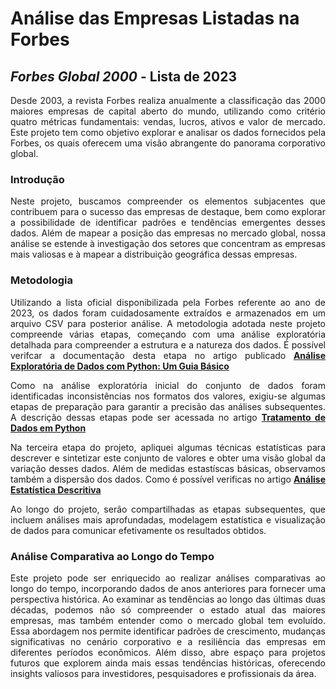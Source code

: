 
# Análise das Empresas Listadas na Forbes

## *Forbes Global 2000* - Lista de 2023

<div align="justify">
  
  Desde 2003, a revista Forbes realiza anualmente a classificação das 2000 maiores empresas de capital aberto do mundo, utilizando como critério quatro métricas fundamentais: vendas, lucros, ativos e valor de mercado. Este projeto tem como objetivo explorar e analisar os dados fornecidos pela Forbes, os quais oferecem uma visão abrangente do panorama corporativo global.
  
</div>

### Introdução

<div align="justify">

  Neste projeto, buscamos compreender os elementos subjacentes que contribuem para o sucesso das empresas de destaque, bem como explorar a possibilidade de identificar padrões e tendências emergentes desses dados. Além de mapear a posição das empresas no mercado global, nossa análise se estende à investigação dos setores que concentram as empresas mais valiosas e à mapear a distribuição geográfica dessas empresas.

</div>

### Metodologia
<div align="justify">
  
  Utilizando a lista oficial disponibilizada pela Forbes referente ao ano de 2023, os dados foram cuidadosamente extraídos e armazenados em um arquivo CSV para posterior análise. A metodologia adotada neste projeto compreende várias etapas, começando com uma análise exploratória detalhada para compreender a estrutura e a natureza dos dados. É possível verifcar a documentação desta etapa no artigo publicado **[Análise Exploratória de Dados com Python: Um Guia Básico](analise_exploratoria.md)**

  Como na análise exploratória inicial do conjunto de dados foram identificadas inconsistências nos formatos dos valores, exigiu-se algumas etapas de preparação para garantir a precisão das análises subsequentes. A descrição dessas etapas pode ser acessada no artigo **[Tratamento de Dados em Python](tratamento.md)**

  Na terceira etapa do projeto, apliquei algumas técnicas estatísticas para descrever e sintetizar este conjunto de valores e obter uma visão global da variação desses dados. Além de medidas estastíscas básicas, observamos também a dispersão dos dados. Como é possível verificas no artigo **[Análise Estatística Descritiva](estatisica.md)**

Ao longo do projeto, serão compartilhadas as etapas subsequentes, que incluem análises mais aprofundadas, modelagem estatística e visualização de dados para comunicar efetivamente os resultados obtidos.

</div>

### Análise Comparativa ao Longo do Tempo

<div align="justify">
  
Este projeto pode ser enriquecido ao realizar análises comparativas ao longo do tempo, incorporando dados de anos anteriores para fornecer uma perspectiva histórica. Ao examinar as tendências ao longo das últimas duas décadas, podemos não só compreender o estado atual das maiores empresas, mas também entender como o mercado global tem evoluído. Essa abordagem nos permite identificar padrões de crescimento, mudanças significativas no cenário corporativo e a resiliência das empresas em diferentes períodos econômicos. Além disso, abre espaço para projetos futuros que explorem ainda mais essas tendências históricas, oferecendo insights valiosos para investidores, pesquisadores e profissionais da área.

</div>
